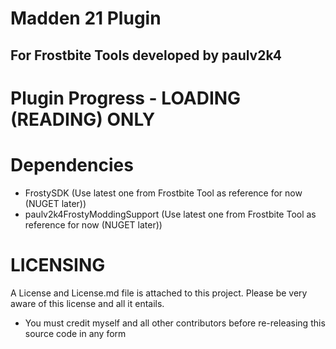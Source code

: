 ﻿# Madden 21 Plugin
## For Frostbite Tools developed by paulv2k4

# Plugin Progress - LOADING (READING) ONLY

# Dependencies
- FrostySDK (Use latest one from Frostbite Tool as reference for now (NUGET later))
- paulv2k4FrostyModdingSupport (Use latest one from Frostbite Tool as reference for now (NUGET later))

# LICENSING
A License and License.md file is attached to this project. Please be very aware of this license and all it entails. 
- You must credit myself and all other contributors before re-releasing this source code in any form
